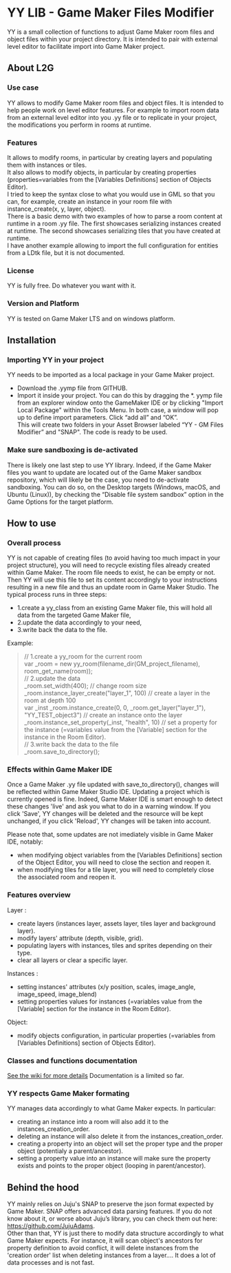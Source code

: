 # YY LIB - Game Maker Files Modifier
YY is a small collection of functions to adjust Game Maker room files and object files within your project directory. It is intended to pair with external level editor to facilitate import into Game Maker project.

## About L2G

### Use case
YY allows to modify Game Maker room files and object files. It is intended to help people work on level editor features. For example to import room data from an external level editor into you .yy file or to replicate in your project, the modifications you perform in rooms at runtime. 

### Features
It allows to modify rooms, in particular by creating layers and populating them with instances or tiles.  
It also allows to modify objects, in particular by creating properties (properties=variables from the [Variables Definitions] section of Objects Editor).  
I tried to keep the syntax close to what you would use in GML so that you can, for example, create an instance in your room file with instance_create(x, y, layer, object).  
There is a basic demo with two examples of how to parse a room content at runtime in a room .yy file. The first showcases serializing instances created at runtime. The second showcases serializing tiles that you have created at runtime.  
I have another example allowing to import the full configuration for entities from a LDtk file, but it is not documented.

### License
YY is fully free. Do whatever you want with it.

### Version and Platform
YY is tested on Game Maker LTS and on windows platform.


## Installation

### Importing YY in your project
YY needs to be imported as a local package in your Game Maker project.
-	Download the .yymp file from GITHUB.
-	Import it inside your project. You can do this by dragging the *. yymp file from an explorer window onto the GameMaker IDE or by clicking "Import Local Package" within the Tools Menu. In both case, a window will pop up to define import parameters. Click “add all” and “OK”.  
This will create two folders in your Asset Browser labeled “YY - GM Files Modifier” and "SNAP". The code is ready to be used.

### Make sure sandboxing is de-activated
There is likely one last step to use YY library. Indeed, if the Game Maker files you want to update are located out of the Game Maker sandbox repository, which will likely be the case, you need to de-activate sandboxing. You can do so, on the Desktop targets (Windows, macOS, and Ubuntu (Linux)), by checking the “Disable file system sandbox” option in the Game Options for the target platform.


## How to use

### Overall process
YY is not capable of creating files (to avoid having too much impact in your project structure), you will need to recycle existing files already created within Game Maker. The room file needs to exist, he can be empty or not. Then YY will use this file to set its content accordingly to your instructions resulting in a new file and thus an update room in Game Maker Studio.
The typical process runs in three steps: 
-	1.create a yy_class from an existing Game Maker file, this will hold all data from the targeted Game Maker file, 
-	2.update the data accordingly to your need, 
-	3.write back the data to the file.

Example:<br>
> // 1.create a yy_room for the current room<br>
> var _room = new yy_room(filename_dir(GM_project_filename), room_get_name(room)); <br>
> // 2.update the data<br>
> _room.set_width(400); // change room size<br>
> _room.instance_layer_create("layer_1", 100) // create a layer in the room at depth 100<br>
> var _inst _room.instance_create(0, 0, _room.get_layer("layer_1"), "YY_TEST_object3") // create an instance onto the layer<br>
> _room.instance_set_property(_inst, "health", 10) // set a property for the instance (=variables value from the [Variable] section for the instance in the Room Editor).<br>
// 3.write back the data to the file<br>
_room.save_to_directory();<br>

### Effects within Game Maker IDE
Once a Game Maker .yy file updated with save_to_directory(), changes will be reflected within Game Maker Studio IDE. Updating a project which is currently opened is fine. Indeed, Game Maker IDE is smart enough to detect these changes 'live' and ask you what to do in a warning window. If you click 'Save', YY changes will be deleted and the resource will be kept unchanged, if you click 'Reload', YY changes will be taken into account.  

Please note that, some updates are not imediately visible in Game Maker IDE, notably:
- when modifying object variables from the [Variables Definitions] section of the Object Editor, you will need to close the section and reopen it.
- when modifying tiles for a tile layer, you will need to completely close the associated room and reopen it.

### Features overview
Layer :
- create layers (instances layer, assets layer, tiles layer and background layer).
- modify layers' attribute (depth, visible, grid).
- populating layers with instances, tiles and sprites depending on their type.
- clear all layers or clear a specific layer. 

Instances : 
- setting instances' attributes (x/y position, scales, image_angle, image_speed, image_blend)
- setting properties values for instances (=variables value from the [Variable] section for the instance in the Room Editor). 

Object:
- modify objects configuration, in particular properties (=variables from [Variables Definitions] section of Objects Editor).


### Classes and functions documentation
[See the wiki for more details](https://github.com/MichelVGameMaker/YY_LIB/wiki) 
Documentation is a limited so far.

### YY respects Game Maker formating
YY manages data accordingly to what Game Maker expects. In particular:
- creating an instance into a room will also add it to the instances_creation_order.
- deleting an instance will also delete it from the instances_creation_order.
- creating a property into an object will set the proper type and the proper object (potentialy a parent/ancestor).
- setting a property value into an instance will make sure the property exists and points to the proper object (looping in parent/ancestor).


## Behind the hood

YY mainly relies on Juju's SNAP to preserve the json format expected by Game Maker. SNAP offers advanced data parsing features. If you do not know about it, or worse about Juju’s library, you can check them out here: https://github.com/JujuAdams.  
Other than that, YY is just there to modify data structure accordingly to what Game Maker expects. For instance, it will scan object's ancestors for property definition to avoid conflict, it will delete instances from the 'creation order' list when deleting instances from a layer.... It does a lot of data processes and is not fast.
